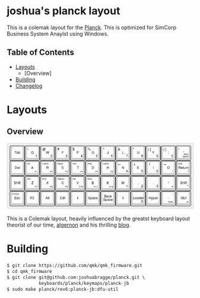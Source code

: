 # joshua's planck layout

This is a colemak layout for the [Planck][planck]. This is optimized for SimCorp Business System Anaylst using Windows.

[planck]: https://olkb.com/planck 


## Table of Contents

* [Layouts](#layouts)
    - [Overview]
* [Building](#building)
* [Changelog](https://github.com/joshuabragge/planck/blob/master/NEWS.md#readme)

# Layouts

## Overview

[![Overview](https://github.com/joshuabragge/planck/blob/master/images/keyboard-layout.png)](http://www.keyboard-layout-editor.com/#/gists/4150d8a814edc6441cdcda4b3897e1ab)

This is a Colemak layout, heavily influenced by the greatst keyboard layout theorist of our time, [algernon][algernon] and his thrilling [blog][blog].

[algernon]: https://github.com/algernon/ergodox-layout
[blog]: https://asylum.madhouse-project.org/blog/tags/ergodox/

# Building

```
$ git clone https://github.com/qmk/qmk_firmware.git
$ cd qmk_firmware
$ git clone git@github.com:joshuabragge/planck.git \
            keyboards/planck/keymaps/planck-jb
$ sudo make planck/rev6:planck-jb:dfu-util

